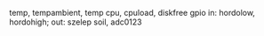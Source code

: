 
temp, tempambient, temp cpu, cpuload, diskfree
gpio in: hordolow, hordohigh; out: szelep
soil, adc0123



